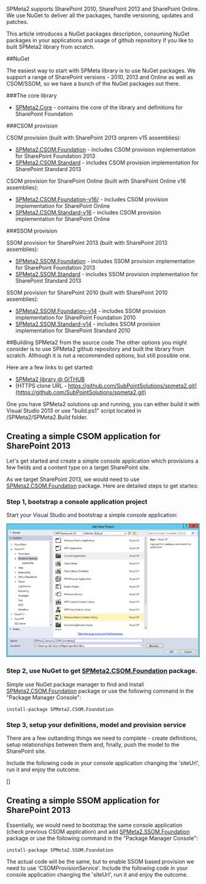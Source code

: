 ﻿<properties
	pageTitle="Getting-started"
    pageName="getting-started"
    parentPageId="13071"
/>

SPMeta2 supports SharePoint 2010, SharePoint 2013 and SharePoint Online. 
We use NuGet to deliver all the packages, handle versioning, updates and patches. 

This article introduces a NuGet packages description, consuming NuGet packages in your applications and usage of github repository if you like to built SPMeta2 library from scratch.

##NuGet

The easiest way to start with SPMeta library is to use NuGet packages. We support a range of SharePoint versions - 2010, 2013 and Online as well as CSOM/SSOM, so we have a bunch of the NuGet packages out there.

###The core library

* [SPMeta2.Core](https://www.nuget.org/packages/SPMeta2.Core/) - contains the core of the library and definitions for SharePoint Foundation

###CSOM provision

CSOM provision (built with SharePoint 2013 onprem v15 assemblies):

* [SPMeta2.CSOM.Foundation](https://www.nuget.org/packages/SPMeta2.CSOM.Foundation/) - includes CSOM provision implementation for SharePoint Foundation 2013
* [SPMeta2.CSOM.Standard](https://www.nuget.org/packages/SPMeta2.CSOM.Standard/) - includes CSOM provision implementation for SharePoint Standard 2013

CSOM provision for SharePoint Online (built with SharePoint Online v16 assemblies):

* [SPMeta2.CSOM.Foundation-v16/](https://www.nuget.org/packages/SPMeta2.CSOM.Foundation-v16/) - includes CSOM provision implementation for SharePoint Online
* [SPMeta2.CSOM.Standard-v16](https://www.nuget.org/packages/SPMeta2.CSOM.Standard-v16/) - includes CSOM provision implementation for SharePoint Online

###SSOM provision

SSOM provision for SharePoint 2013 (built with SharePoint 2013 assemblies):

* [SPMeta2.SSOM.Foundation](https://www.nuget.org/packages/SPMeta2.CSOM.Foundation/) - includes SSOM provision implementation for SharePoint Foundation 2013
* [SPMeta2.SSOM.Standard](https://www.nuget.org/packages/SPMeta2.CSOM.Standard/) - includes SSOM provision implementation for SharePoint Standard 2013

SSOM provision for SharePoint 2010 (built with SharePoint 2010 assemblies):

* [SPMeta2.SSOM.Foundation-v14](https://www.nuget.org/packages/SPMeta2.SSOM.Foundation-v14/) - includes SSOM provision implementation for SharePoint Foundation 2010
* [SPMeta2.SSOM.Standard-v14](https://www.nuget.org/packages/SPMeta2.SSOM.Standard-v14/) - includes SSOM provision implementation for SharePoint Standard 2010

##Building SPMeta2 from the source code
The other options you might consider is to use SPMeta2 github repository and built the library from scratch. Although it is not a recommended options, but still possible one.

Here are a few links to get started:

* [SPMeta2 library @ GITHUB](https://github.com/SubPointSolutions/spmeta2)
* [HTTPS clone URL - https://github.com/SubPointSolutions/spmeta2.git](https://github.com/SubPointSolutions/spmeta2.git)

One you have SPMeta2 solutions up and running, you can either build it with Visual Studio 2013 or use "build.ps1" script located in /SPMeta2/SPMeta2.Build folder.

## Creating a simple CSOM application for SharePoint 2013

Let's get started and create a simple console application which provisions a few fields and a content type on a target SharePoint site.

As we target SharePoint 2013, we would need to use [SPMeta2.CSOM.Foundation](https://www.nuget.org/packages/SPMeta2.CSOM.Foundation/) package.
Here are detailed steps to get startes:

### Step 1, bootstrap a console application project
Start your Visual Studio and bootstrap a simple console application:

![](img/getting-started/1-new-console-app.png)

### Step 2, use NuGet to get [SPMeta2.CSOM.Foundation](https://www.nuget.org/packages/SPMeta2.CSOM.Foundation/) package.
Simple use NuGet package manager to find and install [SPMeta2.CSOM.Foundation](https://www.nuget.org/packages/SPMeta2.CSOM.Foundation/) package or use the following command in the "Package Manager Console":

```
install-package SPMeta2.CSOM.Foundation
```

### Step 3, setup your definitions, model and provision service
There are a few outtanding things we need to complete - create definitions, setup relationships between them and, finally, push the model to the SharePoint site.

Include the following code in your console application changing the 'siteUrl', run it and enjoy the outcome.

[]

## Creating a simple SSOM application for SharePoint 2013
Essentially, we would need to bootstrap the same console application (check previous CSOM application) and add [SPMeta2.SSOM.Foundation](https://www.nuget.org/packages/SPMeta2.SSOM.Foundation/) package or use the following command in the "Package Manager Console":

```
install-package SPMeta2.SSOM.Foundation 
```

The actual code will be the same, but to enable SSOM based provision we need to use 'CSOMProvisionService'. Include the following code in your console application changing the 'siteUrl', run it and enjoy the outcome.


